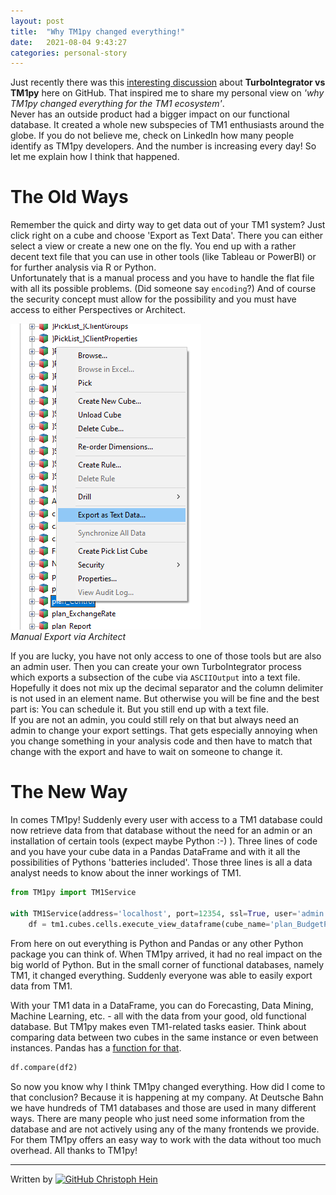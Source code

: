 ```yaml
---
layout: post
title:  "Why TM1py changed everything!"
date:   2021-08-04 9:43:27
categories: personal-story
---
```


Just recently there was this [interesting discussion](https://github.com/cubewise-code/tm1py/issues/573) about **TurboIntegrator vs TM1py** here on GitHub. That inspired me to share my personal view on *'why TM1py changed everything for the TM1 ecosystem'*.  
Never has an outside product had a bigger impact on our functional database. It created a whole new subspecies of TM1 enthusiasts around the globe. If you do not believe me, check on LinkedIn how many people identify as TM1py developers. And the number is increasing every day!  So let me explain how I think that happened.

The Old Ways
=====

Remember the quick and dirty way to get data out of your TM1 system? Just click right on a cube and choose 'Export as Text Data'. There you can either select a view or create a new one on the fly. You end up with a rather decent text file that you can use in other tools (like Tableau or PowerBI) or for further analysis via R or Python.  
Unfortunately that is a manual process and you have to handle the flat file with all its possible problems. (Did someone say `encoding`?) And of course the security concept must allow for the possibility and you must have access to either Perspectives or Architect. 

![Screenshot - Export via Architect](/_images/2021-08-04-why-tm1py-changed-everything_01.png)  
*Manual Export via Architect*

If you are lucky, you have not only access to one of those tools but are also an admin user. Then you can create your own TurboIntegrator process which exports a subsection of the cube via `ASCIIOutput` into a text file. Hopefully it does not mix up the decimal separator and the column delimiter is not used in an element name. But otherwise you will be fine and the best part is: You can schedule it. But you still end up with a text file.  
If you are not an admin, you could still rely on that but always need an admin to change your export settings. That gets especially annoying when you change something in your analysis code and then have to match that change with the export and have to wait on someone to change it.

The New Way
=====

In comes TM1py! Suddenly every user with access to a TM1 database could now retrieve data from that database without the need for an admin or an installation of certain tools (expect maybe Python :-) ). Three lines of code and you have your cube data in a Pandas DataFrame and with it all the possibilities of Pythons 'batteries included'. Those three lines is all a data analyst needs to know about the inner workings of TM1. 

``` python
from TM1py import TM1Service

with TM1Service(address='localhost', port=12354, ssl=True, user='admin', password='apple') as tm1:
    df = tm1.cubes.cells.execute_view_dataframe(cube_name='plan_BudgetPlan', view_name='Default')

```
From here on out everything is Python and Pandas or any other Python package you can think of. 
When TM1py arrived, it had no real impact on the big world of Python. But in the small corner of functional databases, namely TM1, it changed everything. Suddenly everyone was able to easily export data from TM1.  

With your TM1 data in a DataFrame, you can do Forecasting, Data Mining, Machine Learning, etc. - all with the data from your good, old functional database. But TM1py makes even TM1-related tasks easier. Think about comparing data between two cubes in the same instance or even between instances. Pandas has a [function for that](https://pandas.pydata.org/pandas-docs/stable/reference/api/pandas.DataFrame.compare.html).
``` python
df.compare(df2)
```

So now you know why I think TM1py changed everything. How did I come to that conclusion? Because it is happening at my company. At Deutsche Bahn we have hundreds of TM1 databases and those are used in many different ways. There are many people who just need some information from the database and are not actively using any of the many frontends we provide. For them TM1py offers an easy way to work with the data without too much overhead.  All thanks to TM1py!



_____

Written by [![GitHub](https://i.stack.imgur.com/tskMh.png) Christoph Hein](https://github.com/scrumthing)